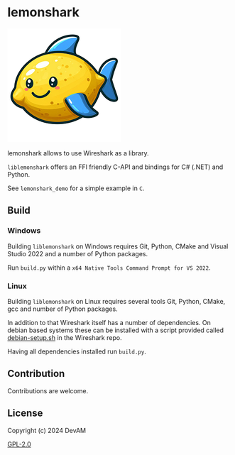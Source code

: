 # lemonshark

![icon](icon.png "lemonshark")

lemonshark allows to use Wireshark as a library.

`liblemonshark` offers an FFI friendly C-API and bindings for C# (.NET) and Python.

See `lemonshark_demo` for a simple example in `C`.

## Build

### Windows

Building `liblemonshark` on Windows requires Git, Python, CMake and Visual Studio 2022 and a number of Python packages.

Run `build.py` within a `x64 Native Tools Command Prompt for VS 2022`.

### Linux
Building `liblemonshark` on Linux requires several tools Git, Python, CMake, gcc and number of Python packages.

In addition to that Wireshark itself has a number of dependencies. On debian based systems these can be installed with a script provided called [debian-setup.sh](https://gitlab.com/wireshark/wireshark/-/blob/master/tools/debian-setup.sh) in the Wireshark repo.

Having all dependencies installed run `build.py`.

## Contribution

Contributions are welcome.

## License

Copyright (c) 2024 DevAM

[GPL-2.0](https://www.gnu.org/licenses/old-licenses/gpl-2.0.txt)